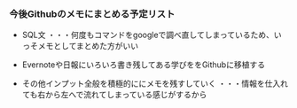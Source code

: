 ### 今後Githubのメモにまとめる予定リスト
- SQL文
・・・何度もコマンドをgoogleで調べ直してしまっているため、いっそメモとしてまとめた方がいい

- Evernoteや日報にいろいろ書き残してある学びををGithubに移植する

- その他インプット全般を積極的ににメモを残すしていく
・・・情報を仕入れても右から左へで流れてしまっている感じがするから
